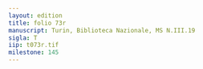 ```yaml
---
layout: edition
title: folio 73r
manuscript: Turin, Biblioteca Nazionale, MS N.III.19
sigla: T
iip: t073r.tif
milestone: 145
---
```

